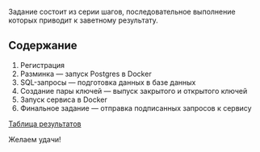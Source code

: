 Задание состоит из серии шагов, последовательное выполнение которых приводит к заветному результату.

## Содержание

1. Регистрация
1. Разминка — запуск Postgres в Docker
1. SQL-запросы — подготовка данных в базе данных
1. Создание пары ключей — выпуск закрытого и открытого ключей
1. Запуск сервиса в Docker
1. Финальное задание — отправка подписанных запросов к сервису

[Таблица результатов](/challenge/ui/index.html)

Желаем удачи!

